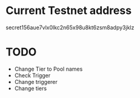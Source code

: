 # Current Testnet address
secret156aue7vlx0lkc2n65x98u8kt6zsm8adpy3jklz
# TODO
* Change Tier to Pool names
* Check Trigger
* Change triggerer
* Change tiers